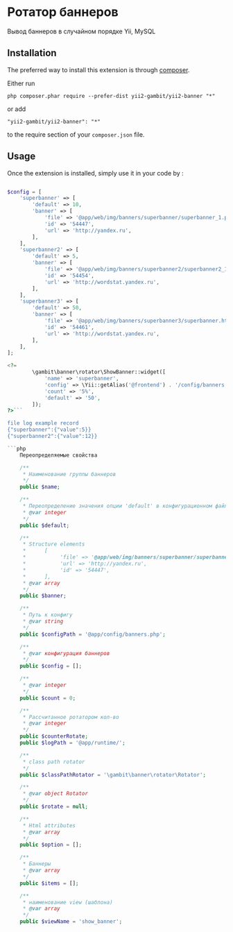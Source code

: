 Ротатор баннеров
================
Вывод баннеров в случайном порядке Yii, MySQL

Installation
------------

The preferred way to install this extension is through [composer](http://getcomposer.org/download/).

Either run

```
php composer.phar require --prefer-dist yii2-gambit/yii2-banner "*"
```

or add

```
"yii2-gambit/yii2-banner": "*"
```

to the require section of your `composer.json` file.


Usage
-----

Once the extension is installed, simply use it in your code by  :

```php

$config = [
    'superbanner' => [
        'default' => 10,
        'banner' => [
            'file' => '@app/web/img/banners/superbanner/superbanner_1.php',
            'id' => '54447',
            'url' => 'http://yandex.ru',
        ],
    ],
    'superbanner2' => [
        'default' => 5,
        'banner' => [
            'file' => '@app/web/img/banners/superbanner2/superbanner2_1.js',
            'id' => '54454',
            'url' => 'http://wordstat.yandex.ru',
        ],
    ],
    'superbanner3' => [
        'default' => 50,
        'banner' => [
            'file' => '@app/web/img/banners/superbanner3/superbanner.html',
            'id' => '54461',
            'url' => 'http://wordstat.yandex.ru',
        ],
    ],
];

<?=               
        \gambit\banner\rotator\ShowBanner::widget([
            'name' => 'superbanner',
            'config' => \Yii::getAlias('@frontend') . '/config/banners.php',
            'count' => '5%',
            'default' => '50',
        ]); 
?>```

file log example record 
{"superbanner":{"value":5}}
{"superbanner2":{"value":12}}

```php
    Переопределяемые свойства 

    /**
     * Наименование группы баннеров
     */
    public $name;

    /**
     * Переопределение значения опции 'default' в конфигурационном файле баннеров
     * @var integer
     */
    public $default;

    /**
     * Structure elements 
     *      [
     *           'file' => '@app/web/img/banners/superbanner/superbanner_1.php',
     *           'url' => 'http://yandex.ru',
     *           'id' => '54447',
     *      ],
     * @var array
     */
    public $banner;

    /**
     * Путь к конфигу
     * @var string
     */
    public $configPath = '@app/config/banners.php';

    /**
     * @var конфигурация баннеров
     */
    public $config = [];

    /**
     * @var integer
     */
    public $count = 0;

    /**
     * Рассчитанное ротатором кол-во
     * @var integer 
     */
    public $counterRotate;
    public $logPath = '@app/runtime/';

    /**
     * class path rotator
     */
    public $classPathRotator = '\gambit\banner\rotator\Rotator';

    /**
     * @var object Rotator
     */
    public $rotate = null;

    /**
     * Html attributes 
     * @var array
     */
    public $option = [];

    /**
     * Баннеры
     * @var array
     */
    public $items = [];

    /**
     * наименование view (шаблона)
     * @var array
     */
    public $viewName = 'show_banner';

```